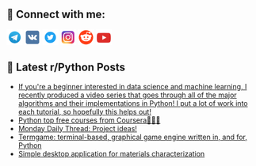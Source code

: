 ## 🔎 Connect with me:
[<img src="https://github.com/bullbesh/bullbesh/blob/main/images/Telegram.png" width="32" height="32" />](https://t.me/bullbesh)
[<img src="https://github.com/bullbesh/bullbesh/blob/main/images/VK.png" width="32" height="32" />](https://vk.com/bullbesh)
[<img src="https://github.com/bullbesh/bullbesh/blob/main/images/Twitter.png" width="32" height="32" />](https://twitter.com/bullbesh1)
[<img src="https://github.com/bullbesh/bullbesh/blob/main/images/Instagram.png" width="32" height="32" />](https://www.instagram.com/bullbesh)
[<img src="https://github.com/bullbesh/bullbesh/blob/main/images/Reddit.png" width="32" height="32" />](https://www.reddit.com/user/bullbesh)
[<img src="https://github.com/bullbesh/bullbesh/blob/main/images/YouTube.png" width="32" height="32" />](https://www.youtube.com/channel/UCtfjRs6uzgq5mfm8S06WTcg)

## 📕 Latest r/Python Posts
<!-- BLOG-POST-LIST:START -->
- [If you&#39;re a beginner interested in data science and machine learning, I recently produced a video series that goes through all of the major algorithms and their implementations in Python! I put a lot of work into each tutorial, so hopefully this helps out!](https://www.reddit.com/r/Python/comments/zvcsqf/if_youre_a_beginner_interested_in_data_science/)
- [Python top free courses from Coursera🐍💯🚀](https://www.reddit.com/r/Python/comments/zvaanl/python_top_free_courses_from_coursera/)
- [Monday Daily Thread: Project ideas!](https://www.reddit.com/r/Python/comments/zva4tc/monday_daily_thread_project_ideas/)
- [Termgame: terminal-based, graphical game engine written in, and for, Python](https://www.reddit.com/r/Python/comments/zv6vb6/termgame_terminalbased_graphical_game_engine/)
- [Simple desktop application for materials characterization](https://www.reddit.com/r/Python/comments/zv6jmc/simple_desktop_application_for_materials/)
<!-- BLOG-POST-LIST:END -->
